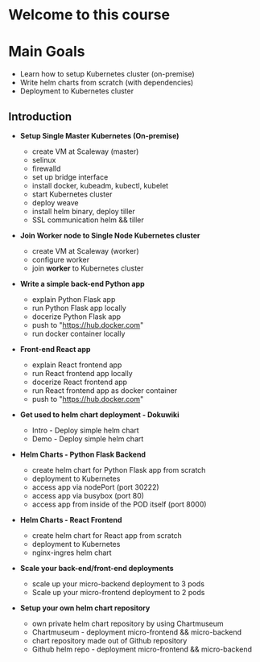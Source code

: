 # Welcome to this course

# Main Goals

- Learn how to setup Kubernetes cluster (on-premise)
- Write helm charts from scratch (with dependencies)
- Deployment to Kubernetes cluster

## Introduction

- **Setup Single Master Kubernetes (On-premise)**
  - create VM at Scaleway (master)
  - selinux
  - firewalld
  - set up bridge interface
  - install docker, kubeadm, kubectl, kubelet
  - start Kubernetes cluster
  - deploy weave
  - install helm binary, deploy tiller
  - SSL communication helm && tiller 

- **Join Worker node to Single Node Kubernetes cluster**
  - create VM at Scaleway (worker)
  - configure worker 
  - join **worker** to Kubernetes cluster

- **Write a simple back-end Python app**
  - explain Python Flask app
  - run Python Flask app locally
  - docerize Python Flask app
  - push to "https://hub.docker.com"
  - run docker container locally

- **Front-end React app**
  - explain React frontend app
  - run React frontend app locally
  - docerize React frontend app
  - run React frontend app as docker container
  - push to "https://hub.docker.com"
  
- **Get used to helm chart deployment - Dokuwiki**
  - Intro - Deploy simple helm chart 
  - Demo - Deploy simple helm chart

- **Helm Charts - Python Flask Backend**
  - create helm chart for Python Flask app from scratch
  - deployment to Kubernetes
  - access app via nodePort (port 30222)
  - access app via busybox (port 80)
  - access app from inside of the POD itself (port 8000)

- **Helm Charts - React Frontend**
  - create helm chart for React app from scratch
  - deployment to Kubernetes
  - nginx-ingres helm chart

- **Scale your back-end/front-end deployments**
  - scale up your micro-backend deployment to 3 pods
  - Scale up your micro-frontend deployment to 2 pods

- **Setup your own helm chart repository**
  - own private helm chart repository by using Chartmuseum 
  - Chartmuseum - deployment micro-frontend && micro-backend
  - chart repository made out of Github repository
  - Github helm repo - deployment micro-frontend && micro-backend

